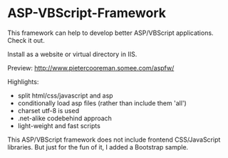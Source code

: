# ASP-VBScript-Framework

This framework can help to develop better ASP/VBScript applications. Check it out.

Install as a website or virtual directory in IIS.

Preview: http://www.pietercooreman.somee.com/aspfw/

Highlights:
* split html/css/javascript and asp
* conditionally load asp files (rather than include them 'all')
* charset utf-8 is used
* .net-alike codebehind approach
* light-weight and fast scripts

This ASP/VBScript framework does not include frontend CSS/JavaScript libraries. But just for the fun of it, 
I added a Bootstrap sample. 
